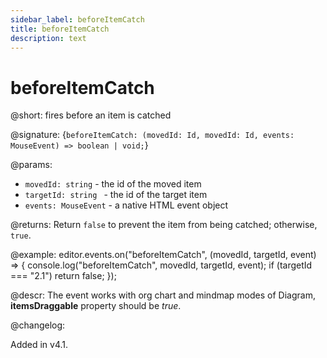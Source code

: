 ```yaml
---
sidebar_label: beforeItemCatch
title: beforeItemCatch
description: text
---
```


# beforeItemCatch

@short: fires before an item is catched

@signature: {`beforeItemCatch: (movedId: Id, movedId: Id, events: MouseEvent) => boolean | void;`}

@params:
- `movedId: string` - the id of the moved item
- `targetId: string ` - the id of the target item
- `events: MouseEvent` - a native HTML event object

@returns:
Return `false` to prevent the item from being catched; otherwise, `true`.

@example:
editor.events.on("beforeItemCatch", (movedId, targetId, event) => {
    console.log("beforeItemCatch", movedId, targetId, event);
    if (targetId === "2.1") return false;
});

@descr:
The event works with org chart and mindmap modes of Diagram, **itemsDraggable** property should be *true*.

@changelog:

Added in v4.1.
